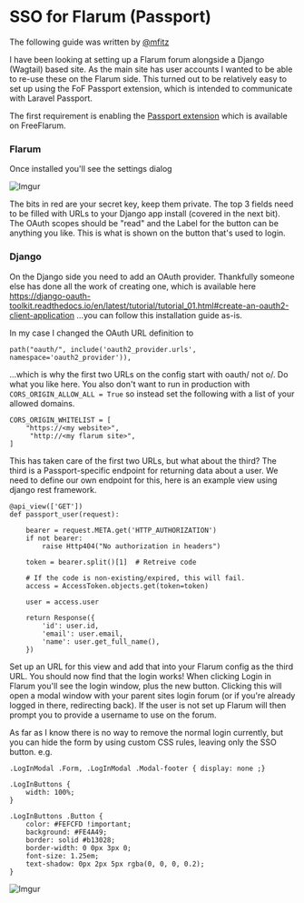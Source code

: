 # SSO for Flarum (Passport)

The following guide was written by [@mfitz](https://discuss.flarum.org/d/23687-django-single-sign-on-sso-using-fof-passport)

I have been looking at setting up a Flarum forum alongside a Django (Wagtail) based site. As the main site has user accounts I wanted to be able to re-use these on the Flarum side.  This turned out to be relatively easy to set up using the FoF Passport extension, which is intended to communicate with Laravel Passport.

The first requirement is enabling the [Passport extension](https://discuss.flarum.org/d/5203-fof-passport-the-laravel-passport-oauth-extension) which is available on FreeFlarum.

### Flarum

Once installed you'll see the settings dialog

![Imgur](https://i.imgur.com/HXMX9zd.png)

The bits in red are your secret key, keep them private. The top 3 fields need to be filled with URLs to your Django app install (covered in the next bit). The OAuth scopes should be "read" and the Label for the button can be anything you like. This is what is shown on the button that's used to login.

### Django

On the Django side you need to add an OAuth provider. Thankfully someone else has done all the work of creating one, which is available here https://django-oauth-toolkit.readthedocs.io/en/latest/tutorial/tutorial_01.html#create-an-oauth2-client-application  ...you can follow this installation guide as-is.

In my case I changed the OAuth URL definition to

    path("oauth/", include('oauth2_provider.urls', namespace='oauth2_provider')),

...which is why the first two URLs on the config start with oauth/ not o/. Do what you like here. You also don't want to run in production with `CORS_ORIGIN_ALLOW_ALL = True` so instead set the following with a list of your allowed domains.

    CORS_ORIGIN_WHITELIST = [                                                                                                   
        "https://<my website>",
         "http://<my flarum site>",
    ]                                                                                                                             

This has taken care of the first two URLs, but what about the third? The third is a Passport-specific endpoint for returning data about a user. We need to define our own endpoint for this, here is an example view using django rest framework.

    @api_view(['GET'])
    def passport_user(request):

        bearer = request.META.get('HTTP_AUTHORIZATION')
        if not bearer:
            raise Http404("No authorization in headers")

        token = bearer.split()[1]  # Retreive code

        # If the code is non-existing/expired, this will fail.
        access = AccessToken.objects.get(token=token)

        user = access.user

        return Response({
            'id': user.id,
            'email': user.email,
            'name': user.get_full_name(),
        })

Set up an URL for this view and add that into your Flarum config as the third URL. You should now find that the login works! When clicking Login in Flarum you'll see the login window, plus the new button. Clicking this will open a modal window with your parent sites login forum (or if you're already logged in there, redirecting back). If the user is not set up Flarum will then prompt you to provide a username to use on the forum.

As far as I know there is no way to remove the normal login currently, but you can hide the form by using custom CSS rules, leaving only the SSO button. e.g.


    .LogInModal .Form, .LogInModal .Modal-footer { display: none ;}

    .LogInButtons {
        width: 100%;
    }

    .LogInButtons .Button {
        color: #FEFCFD !important;
        background: #FE4A49;
        border: solid #b13028;
        border-width: 0 0px 3px 0;
        font-size: 1.25em;
        text-shadow: 0px 2px 5px rgba(0, 0, 0, 0.2);
    }

![Imgur](https://i.imgur.com/IEfBtlx.png)